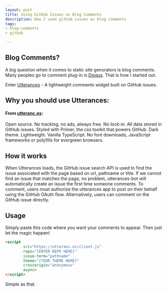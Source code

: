 ```yaml
---
layout: post
title: Using GitHub Issues as Blog Comments
description: How I used github issues as blog comments
tags:
- blog-comments
- github

---
```

## Blog Comments?

A big question when it comes to static site genorators is blog comments. Many peoples go to comment plug-in is [Disqus](https://disqus.com). That is how I started out.

Enter [Utterances](https://utteranc.es) - A lightweight comments widget built on GitHub issues.

## Why you should use Utterances:

#### From [utteranc.es](https://utteranc.es):

Open source. 
No tracking, no ads, always free.
No lock-in. All data stored in GitHub issues. 
Styled with Primer, the css toolkit that powers GitHub. 
Dark theme. 
Lightweight. Vanilla TypeScript. No font downloads, JavaScript frameworks or polyfills for evergreen browsers.

## How it works

 When Utterances loads, the GitHub issue search API is used to find the issue associated with the page based on url, pathname or title. If we cannot find an issue that matches the page, no problem, utterances-bot will automatically create an issue the first time someone comments.
To comment, users must authorize the utterances app to post on their behalf using the GitHub OAuth flow. Alternatively, users can comment on the GitHub issue directly.

## Usage

Simply paste this code where you want your comments to appear. Then just let the magic happen!

```html
<script 
        src="https://utteranc.es/client.js"
        repo="[ENTER REPO HERE]"
        issue-term="pathname"
        theme="[YOUR THEME HERE]"
        crossorigin="anonymous"
        async>
</script>
```

Simple as that.